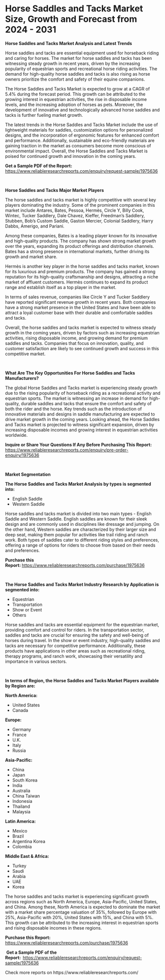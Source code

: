 <p><h1>Horse Saddles and Tacks Market Size, Growth and Forecast from 2024 - 2031</h1></p><p><strong>Horse Saddles and Tacks Market Analysis and Latest Trends</strong></p>
<p><p>Horse saddles and tacks are essential equipment used for horseback riding and caring for horses. The market for horse saddles and tacks has been witnessing steady growth in recent years, driven by the increasing popularity of equestrian sports and recreational horse riding activities. The demand for high-quality horse saddles and tacks is also rising as horse owners prioritize the comfort and safety of their equine companions.</p><p>The Horse Saddles and Tacks Market is expected to grow at a CAGR of 5.4% during the forecast period. This growth can be attributed to the growing interest in equestrian activities, the rise in disposable income levels, and the increasing adoption of horses as pets. Moreover, the development of innovative and technologically advanced horse saddles and tacks is further fueling market growth.</p><p>The latest trends in the Horse Saddles and Tacks Market include the use of lightweight materials for saddles, customization options for personalized designs, and the incorporation of ergonomic features for enhanced comfort and performance. Additionally, sustainable and eco-friendly materials are gaining traction in the market as consumers become more conscious of environmental impact. Overall, the Horse Saddles and Tacks Market is poised for continued growth and innovation in the coming years.</p></p>
<p><strong>Get a Sample PDF of the Report:&nbsp;</strong> <a href="https://www.reliableresearchreports.com/enquiry/request-sample/1975636">https://www.reliableresearchreports.com/enquiry/request-sample/1975636</a></p>
<p>&nbsp;</p>
<p><strong>Horse Saddles and Tacks Major Market Players</strong></p>
<p><p>The horse saddles and tacks market is highly competitive with several key players dominating the industry. Some of the prominent companies in this market include Antares, Bates, Pessoa, Hermès, Circle Y, Billy Cook, Wintec, Tucker Saddlery, Dale Chavez, Kieffer, Freedman’s Saddlery, Stubben, Bob’s Custom Saddle, Gaston Mercier, Colonial Saddlery, Harry Dabbs, Amerigo, and Pariani.</p><p>Among these companies, Bates is a leading player known for its innovative and high-quality products. The company has shown strong market growth over the years, expanding its product offerings and distribution channels. Bates has a strong presence in international markets, further driving its growth and market share.</p><p>Hermès is another key player in the horse saddles and tacks market, known for its luxurious and premium products. The company has gained a strong reputation for its high-quality craftsmanship and designs, attracting a niche market of affluent customers. Hermès continues to expand its product range and establish itself as a top player in the market.</p><p>In terms of sales revenue, companies like Circle Y and Tucker Saddlery have reported significant revenue growth in recent years. Both companies have a strong market presence in the United States and have been able to attract a loyal customer base with their durable and comfortable saddles and tacks.</p><p>Overall, the horse saddles and tacks market is expected to witness steady growth in the coming years, driven by factors such as increasing equestrian activities, rising disposable income, and growing demand for premium saddles and tacks. Companies that focus on innovation, quality, and customer satisfaction are likely to see continued growth and success in this competitive market.</p></p>
<p>&nbsp;</p>
<p><strong>What Are The Key Opportunities For Horse Saddles and Tacks Manufacturers?</strong></p>
<p><p>The global Horse Saddles and Tacks market is experiencing steady growth due to the rising popularity of horseback riding as a recreational activity and equestrian sports. The market is witnessing an increase in demand for high-quality, durable saddles and tacks that ensure the comfort and safety of both the rider and the horse. Key trends such as the introduction of innovative materials and designs in saddle manufacturing are expected to drive market growth in the coming years. Looking ahead, the Horse Saddles and Tacks market is projected to witness significant expansion, driven by increasing disposable incomes and growing interest in equestrian activities worldwide.</p></p>
<p><strong>Inquire or Share Your Questions If Any Before Purchasing This Report:</strong> <a href="https://www.reliableresearchreports.com/enquiry/pre-order-enquiry/1975636">https://www.reliableresearchreports.com/enquiry/pre-order-enquiry/1975636</a></p>
<p>&nbsp;</p>
<p><strong>Market Segmentation</strong></p>
<p><strong>The Horse Saddles and Tacks Market Analysis by types is segmented into:</strong></p>
<p><ul><li>English Saddle</li><li>Western Saddle</li></ul></p>
<p><p>Horse saddles and tacks market is divided into two main types - English Saddle and Western Saddle. English saddles are known for their sleek design and are commonly used in disciplines like dressage and jumping. On the other hand, Western saddles are characterized by their larger size and deep seat, making them popular for activities like trail riding and ranch work. Both types of saddles cater to different riding styles and preferences, offering a range of options for riders to choose from based on their needs and preferences.</p></p>
<p><strong>Purchase this Report:&nbsp;</strong><a href="https://www.reliableresearchreports.com/purchase/1975636">https://www.reliableresearchreports.com/purchase/1975636</a></p>
<p>&nbsp;</p>
<p><strong>The Horse Saddles and Tacks Market Industry Research by Application is segmented into:</strong></p>
<p><ul><li>Equestrian</li><li>Transportation</li><li>Show or Event</li><li>Others</li></ul></p>
<p><p>Horse saddles and tacks are essential equipment for the equestrian market, providing comfort and control for riders. In the transportation sector, saddles and tacks are crucial for ensuring the safety and well-being of horses during travel. In the show or event industry, high-quality saddles and tacks are necessary for competitive performance. Additionally, these products have applications in other areas such as recreational riding, therapy programs, and ranch work, showcasing their versatility and importance in various sectors.</p></p>
<p>&nbsp;</p>
<p><strong>In terms of Region, the Horse Saddles and Tacks Market Players available by Region are:</strong></p>
<p>
    <p> <strong> North America: </strong>
        <ul>
            <li>United States</li>
            <li>Canada</li>
        </ul>
        </p> 
    <p> <strong> Europe: </strong>
        <ul>
            <li>Germany</li>
            <li>France</li>
            <li>U.K.</li>
            <li>Italy</li>
            <li>Russia</li>
        </ul>
        </p> 
    <p> <strong> Asia-Pacific: </strong>
        <ul>
            <li>China</li>
            <li>Japan</li>
            <li>South Korea</li>
            <li>India</li>
            <li>Australia</li>
            <li>China Taiwan</li>
            <li>Indonesia</li>
            <li>Thailand</li>
            <li>Malaysia</li>
        </ul>
        </p> 
    <p> <strong> Latin America: </strong>
        <ul>
            <li>Mexico</li>
            <li>Brazil</li>
            <li>Argentina Korea</li>
            <li>Colombia</li>
        </ul>
        </p> 
    <p> <strong> Middle East & Africa: </strong>
        <ul>
            <li>Turkey</li>
            <li>Saudi</li>
            <li>Arabia</li>
            <li>UAE</li>
            <li>Korea</li>
        </ul>
    </p>
    </p>
<p><p>The horse saddles and tacks market is experiencing significant growth across regions such as North America, Europe, Asia-Pacific, United States, and China. Among these, North America is expected to dominate the market with a market share percentage valuation of 35%, followed by Europe with 25%, Asia-Pacific with 20%, United States with 15%, and China with 5%. This growth can be attributed to the increasing interest in equestrian sports and rising disposable incomes in these regions.</p></p>
<p><strong>Purchase this Report: </strong><a href="https://www.reliableresearchreports.com/purchase/1975636">https://www.reliableresearchreports.com/purchase/1975636</a></p>
<p>&nbsp;<strong>Get a Sample PDF of the Report:&nbsp;&nbsp;</strong><a href="https://www.reliableresearchreports.com/enquiry/request-sample/1975636">https://www.reliableresearchreports.com/enquiry/request-sample/1975636</a></p>
<p><strong></strong></p>
<p>Check more reports on https://www.reliableresearchreports.com/</p>
